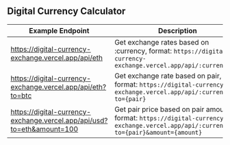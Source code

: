 ## Digital Currency Calculator

| Example Endpoint                                                       | Description                                                                                                                           |
| ---------------------------------------------------------------------- | ------------------------------------------------------------------------------------------------------------------------------------- |
| https://digital-currency-exchange.vercel.app/api/eth                   | Get exchange rates based on :currency, format: `https://digital-currency-exchange.vercel.app/api/:currencies`                         |
| https://digital-currency-exchange.vercel.app/api/eth?to=btc            | Get exchange rate based on pair, format: `https://digital-currency-exchange.vercel.app/api/:currencies?to={pair}`                     |
| https://digital-currency-exchange.vercel.app/api/usd?to=eth&amount=100 | Get pair price based on pair amount, format: `https://digital-currency-exchange.vercel.app/api/:currencies?to={pair}&amount={amount}` |
